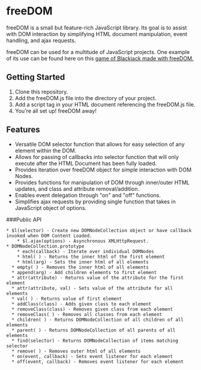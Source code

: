 # freeDOM

freeDOM is a small but feature-rich JavaScript library.  Its goal is to assist with DOM interaction by simplifying HTML document manipulation, event handling, and ajax requests.

freeDOM can be used for a multitude of JavaScript projects.  One example of its use can be found here on this [game of Blackjack made with freeDOM.](http://ljr5102.github.io/Blackjack)

## Getting Started

1.  Clone this repository.
2.  Add the freeDOM.js file into the directory of your project.
3.  Add a script tag in your HTML document referencing the freeDOM.js file.
4.  You're all set up!  freeDOM away!

## Features

* Versatile DOM selector function that allows for easy selection of any element within the DOM.
* Allows for passing of callbacks into selector function that will only execute after the HTML Document has been fully loaded.
* Provides iteration over freeDOM object for simple interaction with DOM Nodes.
* Provides functions for manipulation of DOM through inner/outer HTML updates, and  class and attribute removal/addition.
* Enables event delegation through "on" and "off" functions.
* Simplifies ajax requests by providing single function that takes in JavaScript object of options.

###Public API
```
* $l(selector) - Create new DOMNodeCollection object or have callback invoked when DOM Content Loaded.
	* $l.ajax(options) - Asynchronous XMLHttpRequest.
* DOMNodeCollection.prototype
	* each(callback) - Iterate over individual DOMNodes
	* html( ) - Returns the inner html of the first element
	* html(arg) - Sets the inner html of all elements
  * empty( ) - Removes the inner html of all elements
  * append(arg) - Add children elements to first element
  * attr(attribute) - Returns value of the attribute for the first element
  * attr(attribute, val) - Sets value of the attribute for all elements
  * val( ) - Returns value of first element
  * addClass(class) - Adds given class to each element
  * removeClass(class) - Removes given class from each element
  * removeClass( ) - Removes all classes from each element
  * children( ) - Returns DOMNodeCollection of all children of all elements
  * parent( ) - Returns DOMNodeCollection of all parents of all elements
  * find(selector) - Returns DOMNodeCollection of items matching selector
  * remove( ) - Removes outer html of all elements
  * on(event, callback) - Sets event listener for each element
  * off(event, callback) - Removes event listener for each element
```
